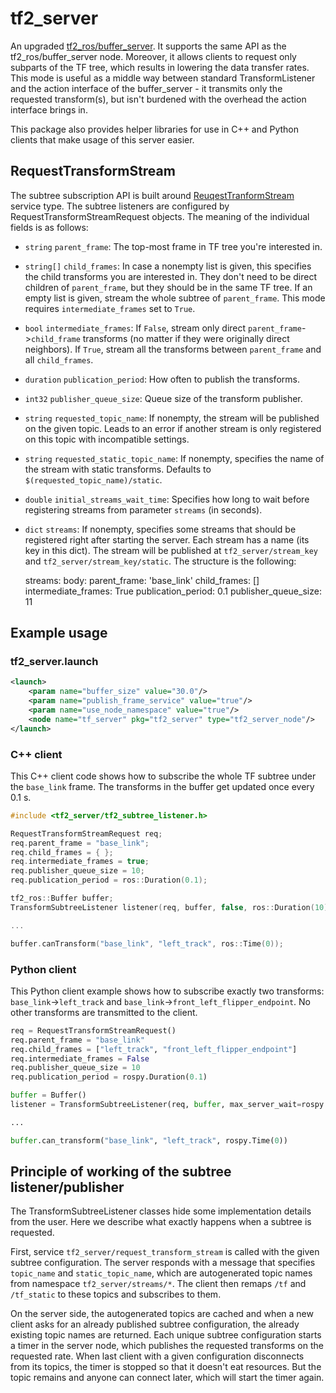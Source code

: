 # tf2_server

An upgraded [tf2_ros/buffer_server](https://github.com/ros/geometry2/blob/melodic-devel/tf2_ros/src/buffer_server.cpp).
It supports the same API as the tf2_ros/buffer_server node. Moreover, it allows clients
to request only subparts of the TF tree, which results in lowering the data transfer rates.
This mode is useful as a middle way between standard TransformListener and the 
action interface of the buffer_server - it transmits only the requested transform(s),
but isn't burdened with the overhead the action interface brings in.

This package also provides helper libraries for use in C++ and Python clients
that make usage of this server easier.

## RequestTransformStream

The subtree subscription API is built around [ReuqestTranformStream](srv/RequestTransformStream.srv)
service type. The subtree listeners are configured by RequestTransformStreamRequest
objects. The meaning of the individual fields is as follows:

 - `string` `parent_frame`: The top-most frame in TF tree you're interested in.
 - `string[]` `child_frames`: In case a nonempty list is given, this specifies the
  child transforms you are interested in. They don't need to be direct children
  of `parent_frame`, but they should be in the same TF tree. If an empty list is
  given, stream the whole subtree of `parent_frame`. This mode requires 
  `intermediate_frames` set to `True`.
 - `bool` `intermediate_frames`: If `False`, stream only direct
 `parent_frame`->`child_frame` transforms (no matter if they were originally
 direct neighbors). If `True`, stream all the transforms between `parent_frame`
 and all `child_frames`.
 - `duration` `publication_period`: How often to publish the transforms.
 - `int32` `publisher_queue_size`: Queue size of the transform publisher.
 - `string` `requested_topic_name`: If nonempty, the stream will be published on
   the given topic. Leads to an error if another stream is only registered on
   this topic with incompatible settings.
 - `string` `requested_static_topic_name`: If nonempty, specifies the name of
   the stream with static transforms. Defaults to `$(requested_topic_name)/static`.
 - `double` `initial_streams_wait_time`: Specifies how long to wait before 
   registering streams from parameter `streams` (in seconds).
 - `dict` `streams`: If nonempty, specifies some streams that should be registered
   right after starting the server. Each stream has a name (its key in this dict).
   The stream will be published at `tf2_server/stream_key` and 
   `tf2_server/stream_key/static`. The structure is the following:


    streams:
      body:
        parent_frame: 'base_link'
        child_frames: []
        intermediate_frames: True
        publication_period: 0.1
        publisher_queue_size: 11
 
## Example usage

### tf2_server.launch

```XML
<launch>
    <param name="buffer_size" value="30.0"/>
    <param name="publish_frame_service" value="true"/>
    <param name="use_node_namespace" value="true"/>
    <node name="tf_server" pkg="tf2_server" type="tf2_server_node"/>
</launch>
```
    
### C++ client

This C++ client code shows how to subscribe the whole TF subtree under the
`base_link` frame. The transforms in the buffer get updated once every 0.1 s.

```C++
#include <tf2_server/tf2_subtree_listener.h>

RequestTransformStreamRequest req;
req.parent_frame = "base_link";
req.child_frames = { };
req.intermediate_frames = true;
req.publisher_queue_size = 10;
req.publication_period = ros::Duration(0.1);

tf2_ros::Buffer buffer;
TransformSubtreeListener listener(req, buffer, false, ros::Duration(10));

...

buffer.canTransform("base_link", "left_track", ros::Time(0));
```
    
### Python client

This Python client example shows how to subscribe exactly two transforms:
`base_link`->`left_track` and `base_link`->`front_left_flipper_endpoint`.
No other transforms are transmitted to the client.

```Python
req = RequestTransformStreamRequest()
req.parent_frame = "base_link"
req.child_frames = ["left_track", "front_left_flipper_endpoint"]
req.intermediate_frames = False
req.publisher_queue_size = 10
req.publication_period = rospy.Duration(0.1)

buffer = Buffer()
listener = TransformSubtreeListener(req, buffer, max_server_wait=rospy.Duration(10))

...

buffer.can_transform("base_link", "left_track", rospy.Time(0))
```
    
## Principle of working of the subtree listener/publisher

The TransformSubtreeListener classes hide some implementation details from the
user. Here we describe what exactly happens when a subtree is requested.

First, service `tf2_server/request_transform_stream` is called with the given
subtree configuration. The server responds with a message that specifies
`topic_name` and `static_topic_name`, which are autogenerated topic names from
namespace `tf2_server/streams/*`. The client then remaps `/tf` and `/tf_static`
to these topics and subscribes to them.

On the server side, the autogenerated topics are cached and when a new client
asks for an already published subtree configuration, the already existing topic
names are returned. Each unique subtree configuration starts a timer in the
server node, which publishes the requested transforms on the requested rate.
When last client with a given configuration disconnects from its topics, the
timer is stopped so that it doesn't eat resources. But the topic remains and
anyone can connect later, which will start the timer again.  
